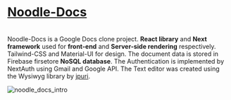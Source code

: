**<h1>[Noodle-Docs](https://noodle-docs-2udy07uk7-schelik.vercel.app/)</h1>**<br/>
Noodle-Docs is a Google Docs clone project. **React library** and **Next framework** used for **front-end** and **Server-side rendering** respectively. Tailwind-CSS and Material-UI for design. The document data is stored in Firebase firsetore **NoSQL database**. The Authentication is implemented by NextAuth using Gmail and Google API. The Text editor was created using the Wysiwyg library by [jpuri](https://github.com/jpuri/react-draft-wysiwyg).

![noodle_docs_intro](https://user-images.githubusercontent.com/27888823/128949893-12ba346b-c4c2-49db-a741-e7582b8c4395.gif)

